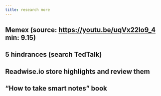 ```yaml
---
title: research more
---
```


## Memex (source: https://youtu.be/uqVx22lo9_4 min: 9.15)
## 5 hindrances (search TedTalk)
## Readwise.io store highlights and review them
## “How to take smart notes” book
